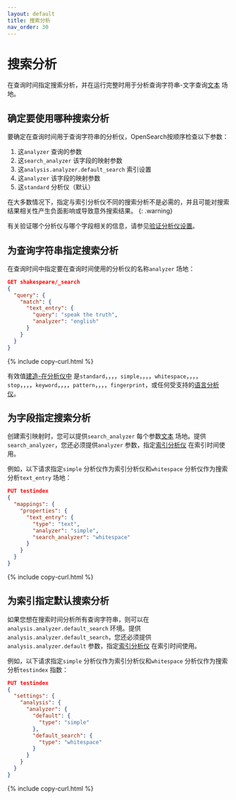 ```yaml
---
layout: default
title: 搜索分析
nav_order: 30
---
```


# 搜索分析

在查询时间指定搜索分析，并在运行完整时用于分析查询字符串-文字查询[文本]({{site.url}}{{site.baseurl}}/field-types/supported-field-types/text/) 场地。

## 确定要使用哪种搜索分析

要确定在查询时间用于查询字符串的分析仪，OpenSearch按顺序检查以下参数：

1. 这`analyzer` 查询的参数
1. 这`search_analyzer` 该字段的映射参数
1. 这`analysis.analyzer.default_search` 索引设置
1. 这`analyzer` 该字段的映射参数
1. 这`standard` 分析仪（默认）

在大多数情况下，指定与索引分析仪不同的搜索分析不是必需的，并且可能对搜索结果相关性产生负面影响或导致意外搜索结果。
{: .warning}

有关验证哪个分析仪与哪个字段相关的信息，请参见[验证分析仪设置]({{site.url}}{{site.baseurl}}/analyzers/index/#verifying-analyzer-settings)。

## 为查询字符串指定搜索分析

在查询时间中指定要在查询时间使用的分析仪的名称`analyzer` 场地：

```json
GET shakespeare/_search
{
  "query": {
    "match": {
      "text_entry": {
        "query": "speak the truth",
        "analyzer": "english"
      }
    }
  }
}
```
{% include copy-curl.html %}

有效值[建造-在分析仪中]({{site.url}}{{site.baseurl}}/analyzers/index#built-in-analyzers) 是`standard`，，，，`simple`，，，，`whitespace`，，，，`stop`，，，，`keyword`，，，，`pattern`，，，，`fingerprint`，或任何受支持的[语言分析仪]({{site.url}}{{site.baseurl}}/analyzers/language-analyzers/)。

## 为字段指定搜索分析

创建索引映射时，您可以提供`search_analyzer` 每个参数[文本]({{site.url}}{{site.baseurl}}/field-types/supported-field-types/text/) 场地。提供`search_analyzer`，您还必须提供`analyzer` 参数，指定[索引分析仪]({{site.url}}{{site.baseurl}}/analyzers/index-analyzers/) 在索引时间使用。

例如，以下请求指定`simple` 分析仪作为索引分析仪和`whitespace` 分析仪作为搜索分析`text_entry` 场地：

```json
PUT testindex
{
  "mappings": {
    "properties": {
      "text_entry": {
        "type": "text",
        "analyzer": "simple",
        "search_analyzer": "whitespace"
      }
    }
  }
}
```
{% include copy-curl.html %}

## 为索引指定默认搜索分析

如果您想在搜索时间分析所有查询字符串，则可以在`analysis.analyzer.default_search` 环境。提供`analysis.analyzer.default_search`，您还必须提供`analysis.analyzer.default` 参数，指定[索引分析仪]({{site.url}}{{site.baseurl}}/analyzers/index-analyzers/) 在索引时间使用。

例如，以下请求指定`simple` 分析仪作为索引分析仪和`whitespace` 分析仪作为搜索分析`testindex` 指数：

```json
PUT testindex
{
  "settings": {
    "analysis": {
      "analyzer": {
        "default": {
          "type": "simple"
        },
        "default_search": {
          "type": "whitespace"
        }
      }
    }
  }
}

```
{% include copy-curl.html %}

